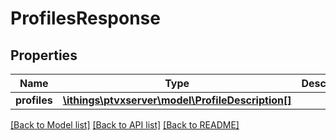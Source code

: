 # ProfilesResponse

## Properties
Name | Type | Description | Notes
------------ | ------------- | ------------- | -------------
**profiles** | [**\ithings\ptvxserver\model\ProfileDescription[]**](ProfileDescription.md) |  | [optional] 

[[Back to Model list]](../../README.md#documentation-for-models) [[Back to API list]](../../README.md#documentation-for-api-endpoints) [[Back to README]](../../README.md)

